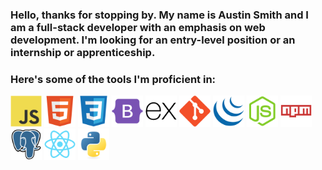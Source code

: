 ### Hello, thanks for stopping by.  My name is Austin Smith and I am a full-stack developer with an emphasis on web development.  I'm looking for an entry-level position or an internship or apprenticeship.  

### Here's some of the tools I'm proficient in:

<img src="https://github.com/devicons/devicon/blob/master/icons/javascript/javascript-original.svg" alt="Javascript Logo" width="50" height="50" /> <img src="https://github.com/devicons/devicon/blob/master/icons/html5/html5-original.svg"  alt="HTML5 logo" width="50" height="50"/> <img src="https://github.com/devicons/devicon/blob/master/icons/css3/css3-original.svg"  alt="CSS3 logo" width="50" height="50"/> <img src="https://github.com/devicons/devicon/blob/master/icons/bootstrap/bootstrap-plain.svg"  alt="bootstrap logo" width="50" height="50"/> <img src="https://github.com/devicons/devicon/blob/master/icons/express/express-original.svg"  alt="Express Logo" width="50" height="50"/> <img src="https://github.com/devicons/devicon/blob/master/icons/git/git-original.svg"  alt="Git logo" width="50" height="50"/> <img src="https://github.com/devicons/devicon/blob/master/icons/jquery/jquery-original.svg"  alt="Hquery Logo" width="50" height="50"/> <img src="https://github.com/devicons/devicon/blob/master/icons/nodejs/nodejs-original.svg"  alt="Node Logo" width="50" height="50"/> <img src="https://github.com/devicons/devicon/blob/master/icons/npm/npm-original-wordmark.svg"  alt="Node Package Manager Logo" width="50" height="50"/> <img src="https://github.com/devicons/devicon/blob/master/icons/postgresql/postgresql-original.svg"  alt="PostGreSQL logo" width="50" height="50"/> <img src="https://github.com/devicons/devicon/blob/master/icons/react/react-original.svg"  alt="React logo" width="50" height="50"/> <img src="https://github.com/devicons/devicon/blob/master/icons/python/python-original.svg"  alt="Python Logo" width="50" height="50"/>






<!--
**Austin-Smith-999/Austin-Smith-999** is a ✨ _special_ ✨ repository because its `README.md` (this file) appears on your GitHub profile.

Here are some ideas to get you started:

- 🔭 I’m currently working on ...
- 🌱 I’m currently learning ...
- 👯 I’m looking to collaborate on ...
- 🤔 I’m looking for help with ...
- 💬 Ask me about ...
- 📫 How to reach me: ...
- 😄 Pronouns: ...
- ⚡ Fun fact: ...
-->

